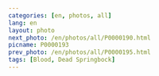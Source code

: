 ```yaml
---
categories: [en, photos, all]
lang: en
layout: photo
next_photo: /en/photos/all/P0000190.html
picname: P0000193
prev_photo: /en/photos/all/P0000195.html
tags: [Blood, Dead Springbock]
---
```

